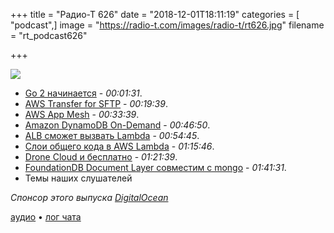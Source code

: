 +++
title = "Радио-Т 626"
date = "2018-12-01T18:11:19"
categories = [ "podcast",]
image = "https://radio-t.com/images/radio-t/rt626.jpg"
filename = "rt_podcast626"

+++

![](https://radio-t.com/images/radio-t/rt626.jpg)

- [Go 2 начинается](https://blog.golang.org/go2-here-we-come) - *00:01:31*.
- [AWS Transfer for SFTP](https://aws.amazon.com/blogs/aws/new-aws-transfer-for-sftp-fully-managed-sftp-service-for-amazon-s3/) - *00:19:39*.
- [AWS App Mesh](https://aws.amazon.com/blogs/compute/introducing-aws-app-mesh-service-mesh-for-microservices-on-aws/) - *00:33:39*.
- [Amazon DynamoDB On-Demand](https://aws.amazon.com/blogs/aws/amazon-dynamodb-on-demand-no-capacity-planning-and-pay-per-request-pricing/) - *00:46:50*.
- [ALB сможет вызвать Lambda](https://aws.amazon.com/about-aws/whats-new/2018/11/alb-can-now-invoke-lambda-functions-to-serve-https-requests/) - *00:54:45*.
- [Слои общего кода в AWS Lambda](https://aws.amazon.com/blogs/aws/new-for-aws-lambda-use-any-programming-language-and-share-common-components/) - *01:15:46*.
- [Drone Cloud и бесплатно](https://blog.drone.io/drone-cloud/) - *01:21:39*.
- [FoundationDB Document Layer совместим с mongo](https://www.foundationdb.org/blog/announcing-document-layer/) - *01:41:31*.
- Темы наших слушателей

*Спонсор этого выпуска [DigitalOcean](https://do.co/radiot)*


[аудио](https://cdn.radio-t.com/rt_podcast626.mp3) • [лог чата](http://chat.radio-t.com/logs/radio-t-626.html)
<audio src="https://cdn.radio-t.com/rt_podcast626.mp3" preload="none"></audio>
